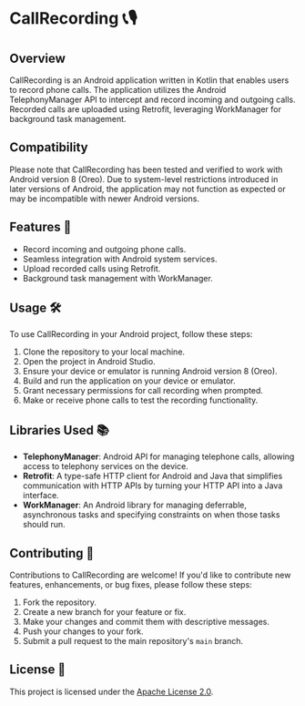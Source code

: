 # CallRecording 📞🎙️

## Overview
CallRecording is an Android application written in Kotlin that enables users to record phone calls. The application utilizes the Android TelephonyManager API to intercept and record incoming and outgoing calls. Recorded calls are uploaded using Retrofit, leveraging WorkManager for background task management.

## Compatibility
Please note that CallRecording has been tested and verified to work with Android version 8 (Oreo). Due to system-level restrictions introduced in later versions of Android, the application may not function as expected or may be incompatible with newer Android versions.

## Features 🚀
- Record incoming and outgoing phone calls.
- Seamless integration with Android system services.
- Upload recorded calls using Retrofit.
- Background task management with WorkManager.

## Usage 🛠️
To use CallRecording in your Android project, follow these steps:
1. Clone the repository to your local machine.
2. Open the project in Android Studio.
3. Ensure your device or emulator is running Android version 8 (Oreo).
4. Build and run the application on your device or emulator.
5. Grant necessary permissions for call recording when prompted.
6. Make or receive phone calls to test the recording functionality.

## Libraries Used 📚
- **TelephonyManager**: Android API for managing telephone calls, allowing access to telephony services on the device.
- **Retrofit**: A type-safe HTTP client for Android and Java that simplifies communication with HTTP APIs by turning your HTTP API into a Java interface.
- **WorkManager**: An Android library for managing deferrable, asynchronous tasks and specifying constraints on when those tasks should run.

## Contributing 🤝
Contributions to CallRecording are welcome! If you'd like to contribute new features, enhancements, or bug fixes, please follow these steps:
1. Fork the repository.
2. Create a new branch for your feature or fix.
3. Make your changes and commit them with descriptive messages.
4. Push your changes to your fork.
5. Submit a pull request to the main repository's `main` branch.

## License 📝
This project is licensed under the [Apache License 2.0](LICENSE).

